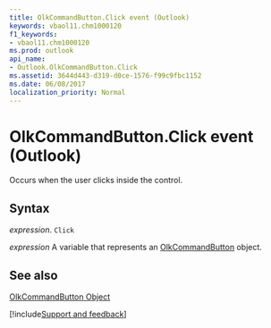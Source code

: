 ```yaml
---
title: OlkCommandButton.Click event (Outlook)
keywords: vbaol11.chm1000120
f1_keywords:
- vbaol11.chm1000120
ms.prod: outlook
api_name:
- Outlook.OlkCommandButton.Click
ms.assetid: 3644d443-d319-d0ce-1576-f99c9fbc1152
ms.date: 06/08/2017
localization_priority: Normal
---
```



# OlkCommandButton.Click event (Outlook)

Occurs when the user clicks inside the control.


## Syntax

_expression_. `Click`

_expression_ A variable that represents an [OlkCommandButton](Outlook.OlkCommandButton.md) object.


## See also


[OlkCommandButton Object](Outlook.OlkCommandButton.md)

[!include[Support and feedback](~/includes/feedback-boilerplate.md)]